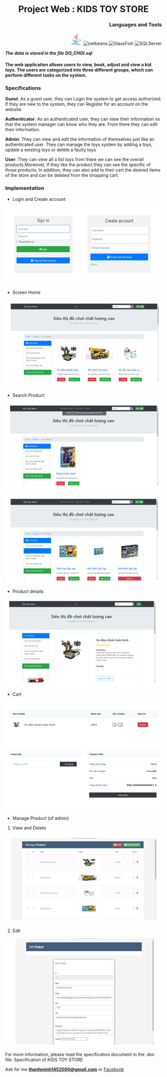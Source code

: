 <h1 align="center">Project Web : KIDS TOY STORE</h1>

<h3 align="right">Languages and Tools</h3>

<p align="right"><img src="https://raw.githubusercontent.com/devicons/devicon/master/icons/java/java-original.svg" alt="java" width="40" height="40"/> 
<img src="https://upload.wikimedia.org/wikipedia/commons/thumb/9/98/Apache_NetBeans_Logo.svg/888px-Apache_NetBeans_Logo.svg.png" alt="netbeans" width="40" height="40"/>
<img src="http://4.bp.blogspot.com/-PAp8TmILjaw/VgAoxgaMypI/AAAAAAAAHnc/JcIaBirNIMQ/s1600/GlassFish_logo.png" alt="GlassFish" width="40" height="40"/>
<img src="https://i0.wp.com/www.fabiobernini.it/wp-content/uploads/2019/04/sqlserver.png?fit=400%2C400&ssl=1" alt="SQLServer" width="40" height="40"/>
</p> 


***The data is stored in the file DO_CHOI.sql***

<h4>The web application allows users to view, book, adjust and view a kid toys. The users are categorized into three different groups, which can perform different tasks on the system.</h4> 

<h3>Specifications</h3>

**Guest**:
 As a guest user, they can Login the system to get access authorized. If they are new to the system, they can Register for an account on the website.

**Authenticator**:
 As an authenticated user, they can view their information so that the system manager can know who they are. From there they can edit their information.

**Admin**:
 They can view and edit the information of themselves just like an authenticated user. They can manage the toys system by adding a toys, update a existing toys or delete a faulty toys

**User**:
 They can view all a list toys from there we can see the overall products.Moreover, if they like the product they can see the specific of those products.
 In addition, they can also add to their cart the desired items of the store and can be deleted from the shopping cart. 

<h3>Implementation</h3>

* Login and Create account
  
![Login and Create](/assert/images/login.png)

* Screen Home

![Home](/assert/images/Home.png)

* Search Product
 [^1]: Search by product name

![search name](/assert/images/name.png)

 [^2]: Search by product type

![category](/assert/images/category.png)

* Product details

![detail](/assert/images/detail.png)

* Cart 

![cart](/assert/images/Cart.png)

* Manage Product (of admin) 
 1. View and Delete

![Manange vỉew](/assert/images/view.png)

 2. Edit

![Edit](/assert/images/edit.png)

For more information, please read the specification document in the .doc file: Specification of KIDS TOY STORE

Ask for me **thanhminh1452000@gmail.com** or [Facebook](https://www.facebook.com/thanhmin145/)
